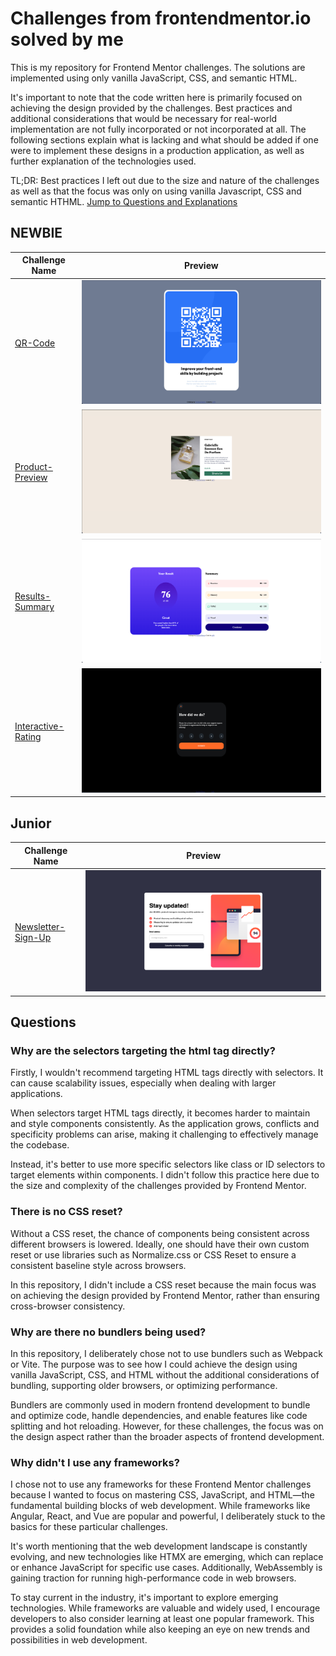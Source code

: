# Challenges from frontendmentor.io solved by me   

This is my repository for Frontend Mentor challenges. The solutions are
implemented using only vanilla JavaScript, CSS, and semantic HTML.

It's important to note that the code written here is primarily focused on
achieving the design provided by the challenges. Best practices and additional considerations that would be necessary for real-world implementation are not fully incorporated or not incorporated at all. The following sections explain what is lacking and what should be added if one were to implement these designs in a production application, as well as further explanation of the technologies used.

TL;DR: Best practices I left out due to the size and nature of the
challenges as well as that the focus was only on using vanilla Javascript, CSS and semantic HTHML. [Jump to Questions and Explanations](#questions)


## NEWBIE


| Challenge Name       | Preview                                 |
|----------------------|-----------------------------------------|
| [QR-Code](https://ud39.github.io/frontend-mentor/qr-code-component/) | ![qr-code-component preview](preview-images/qr-code.png) |
| [Product-Preview](https://ud39.github.io/frontend-mentor/product-preview-card-component/) | ![product-preview preview](preview-images/product-preview.png)|
| [Results-Summary](https://ud39.github.io/frontend-mentor/results-summary-component/) | ![results-summary preview](preview-images/results-summary.png)|
| [Interactive-Rating](https://ud39.github.io/frontend-mentor/interactive-rating-component/) | ![interactive-rating preview](preview-images/interactive-rating.png)|


## Junior


| Challenge Name       | Preview                                 |
|----------------------|-----------------------------------------|
| [Newsletter-Sign-Up](https://ud39.github.io/frontend-mentor/newsletter/) | ![newsletter-sign-up preview](preview-images/newsletter-sign-up.png) |




## Questions


### Why are the selectors targeting the html tag directly?


Firstly, I wouldn't recommend targeting HTML tags directly with selectors. It
can cause scalability issues, especially when dealing with larger applications.

When selectors target HTML tags directly, it becomes harder to maintain and
style components consistently. As the application grows, conflicts and
specificity problems can arise, making it challenging to effectively manage the codebase.

Instead, it's better to use more specific selectors like class or ID selectors to target elements within components. I didn't follow this practice here due to the size and complexity of the challenges provided by Frontend Mentor.


### There is no CSS reset?

Without a CSS reset, the chance of components being consistent across different browsers is lowered. Ideally, one should have their own custom reset or use libraries such as Normalize.css or CSS Reset to ensure a consistent baseline style across browsers.

In this repository, I didn't include a CSS reset because the main focus was on achieving the design provided by Frontend Mentor, rather than ensuring
cross-browser consistency.


### Why are there no bundlers being used?

In this repository, I deliberately chose not to use bundlers such as Webpack or Vite. The purpose was to see how I could achieve the design using vanilla
JavaScript, CSS, and HTML without the additional considerations of bundling,
supporting older browsers, or optimizing performance.

Bundlers are commonly used in modern frontend development to bundle and
optimize code, handle dependencies, and enable features like code splitting and hot reloading. However, for these challenges, the focus was on
the design aspect rather than the broader aspects of frontend development.


### Why didn't I use any frameworks?

I chose not to use any frameworks for these Frontend Mentor challenges because I wanted to focus on mastering CSS, JavaScript, and HTML—the fundamental building blocks of web development. While frameworks like Angular, React, and Vue are popular and powerful, I deliberately stuck to the basics for these particular challenges.

It's worth mentioning that the web development landscape is constantly
evolving, and new technologies like HTMX are emerging, which can replace or
enhance JavaScript for specific use cases. Additionally, WebAssembly is gaining traction for running high-performance code in web browsers.

To stay current in the industry, it's important to explore emerging
technologies. While frameworks are valuable and widely used, I encourage
developers to also consider learning at least one popular framework. This
provides a solid foundation while also keeping an eye on new trends and
possibilities in web development.
